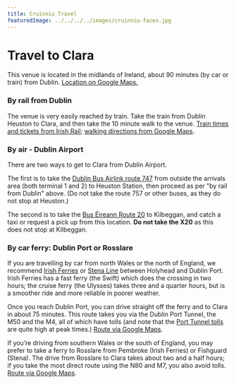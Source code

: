 ```yaml
---
title: Cruinniu Travel
featuredImage: ../../../../images/cruinniu-faces.jpg
---
```


# Travel to Clara #

This venue is located in the midlands of Ireland, about 90 minutes (by car or train) from Dublin. [Location on Google Maps.](https://goo.gl/maps/xqqim4mk9Gy)

### By rail from Dublin ###

The venue is very easily reached by train. Take the train from Dublin Heuston to Clara, and then take the 10 minute walk to the venue. [Train times and tickets from Irish Rail](http://www.irishrail.ie/); [walking directions from Google Maps](https://goo.gl/maps/woACqz2h3KC2).

### By air - Dublin Airport ###

There are two ways to get to Clara from Dublin Airport.

The first is to take the [Dublin Bus Airlink route 747](https://airlinkexpress.ie/) from outside the arrivals area (both terminal 1 and 2) to Heuston Station, then proceed as per "by rail from Dublin" above. (Do not take the route 757 or other buses, as they do not stop at Heuston.)

The second is to take the [Bus Éireann Route 20](http://buseireann.ie/timetables/X20-1531843275.pdf) to Kilbeggan, and catch a taxi or request a pick up from this location. **Do not take the X20** as this does not stop at Kilbeggan.

### By car ferry: Dublin Port or Rosslare ###

If you are travelling by car from north Wales or the north of England, we recommend <a href="http://www.irishferries.com/ie-en/to-ireland-from-britain/">Irish Ferries</a> or <a href="http://www.stenaline.co.uk/ferries-to-ireland">Stena Line</a> between Holyhead and Dublin Port. Irish Ferries has a fast ferry (the Swift) which does the crossing in two hours; the cruise ferry (the Ulysses) takes three and a quarter hours, but is a smoother ride and more reliable in poorer weather.

Once you reach Dublin Port, you can drive straight off the ferry and to Clara in about 75 minutes. This route takes you via the Dublin Port Tunnel, the M50 and the M4, all of which have tolls (and note that the [Port Tunnel tolls](https://www.dublintunnel.ie/toll-information) are quite high at peak times.) [Route via Google Maps](https://www.google.com/maps/dir/Dublin+Port,+North+Dock,+Dublin/Aspire+(Advanced+Sports+Performance+Ireland),+Clara+House+Estate,+Clara+Bridge,+Clara,+County+Offaly/@53.2873673,-7.4695699,9z/data=!3m1!4b1!4m14!4m13!1m5!1m1!1s0x48670f0526eb839f:0x58785dd13e88d2f!2m2!1d-6.2021736!2d53.3494386!1m5!1m1!1s0x485db192dbdba493:0x35fc92fdce968f93!2m2!1d-7.6161821!2d53.3433061!3e0).

If you&#8217;re driving from southern Wales or the south of England, you may prefer to take a ferry to Rosslare from Pembroke (Irish Ferries) or Fishguard (Stena). The drive from Rosslare to Clara takes about two and a half hours; if you take the most direct route using the N80 and M7, you also avoid tolls. <a href="https://www.google.com/maps/dir/Rosslare+Europort,+County+Wexford/Aspire+(Advanced+Sports+Performance+Ireland),+Clara+House+Estate,+Clara+Bridge,+Clara,+County+Offaly/@52.8446889,-7.412424,9z/data=!3m1!4b1!4m14!4m13!1m5!1m1!1s0x486817687c1c8bc5:0x5065140e0a6ebfd2!2m2!1d-6.3375525!2d52.2512209!1m5!1m1!1s0x485db192dbdba493:0x35fc92fdce968f93!2m2!1d-7.6161821!2d53.3433061!3e0">Route via Google Maps</a>.
